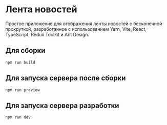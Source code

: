 # Лента новостей

Простое приложение для отображения ленты новостей с бесконечной прокруткой, разработанное с использованием Yarn, Vite, React, TypeScript, Redux Toolkit и Ant Design.

## Для сборки

```npm run build```

## Для запуска сервера после сборки

```npm run preview```

## Для запуска сервера разработки

```npm run dev```
